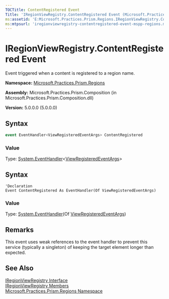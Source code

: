 ```yaml
---
TOCTitle: ContentRegistered Event
Title: 'IRegionViewRegistry.ContentRegistered Event (Microsoft.Practices.Prism.Regions)'
ms:assetid: 'E:Microsoft.Practices.Prism.Regions.IRegionViewRegistry.ContentRegistered'
ms:mtpsurl: 'iregionviewregistry-contentregistered-event-mspp-regions.md'
---
```



# IRegionViewRegistry.ContentRegistered Event

Event triggered when a content is registered to a region name.

**Namespace:** [Microsoft.Practices.Prism.Regions](/patterns-practices/reference/mspp-regions-namespace)

**Assembly:** Microsoft.Practices.Prism.Composition (in Microsoft.Practices.Prism.Composition.dll)

**Version:** 5.0.0.0 (5.0.0.0)

## Syntax

```C#
event EventHandler<ViewRegisteredEventArgs> ContentRegistered
```

### Value

Type: [System.EventHandler](http://msdn.microsoft.com/en-us/library/db0etb8x)&lt;[ViewRegisteredEventArgs](/patterns-practices/reference/viewregisteredeventargs-class-mspp-regions)&gt;

## Syntax

```VB
'Declaration
Event ContentRegistered As EventHandler(Of ViewRegisteredEventArgs)
```

### Value

Type: [System.EventHandler](http://msdn.microsoft.com/en-us/library/db0etb8x)(Of [ViewRegisteredEventArgs](/patterns-practices/reference/viewregisteredeventargs-class-mspp-regions))

## Remarks

 This event uses weak references to the event handler to prevent this service (typically a singleton) of keeping the target element longer than expected.

## See Also

[IRegionViewRegistry Interface](/patterns-practices/reference/iregionviewregistry-interface-mspp-regions)<br/>
[IRegionViewRegistry Members](/patterns-practices/reference/iregionviewregistry-members-mspp-regions)<br/>
[Microsoft.Practices.Prism.Regions Namespace](/patterns-practices/reference/mspp-regions-namespace)